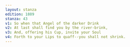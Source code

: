 ```yaml
---
layout: stanza
edition: 1889
stanza: 43
v1: So when that Angel of the darker Drink
v2: At last shall find you by the river-brink,
v3: And, offering his Cup, invite your Soul
v4: Forth to your Lips to quaff--you shall not shrink.
---
```

